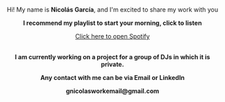 <div align="center" style="margin-top: 50px; margin-bottom: 50px;">
  <p>Hi! My name is <strong>Nicolás García</strong>, and I'm excited to share my work with you</p>
  <p><strong>I recommend my playlist to start your morning, click to listen</strong></p>

  <a href="https://open.spotify.com/playlist/3foPurV4qm8jojJAGE9ze2?si=ea75995ff36f4c44" target="_blank">
    Click here to open Spotify
    <br>
  </a>
  
  <br>

  <p><strong>I am currently working on a project for a group of DJs in which it is private.</strong></p>
  <p><strong>Any contact with me can be via Email or LinkedIn</strong></p>
  <p><strong>gnicolasworkemail@gmail.com</strong></p>
</div>
